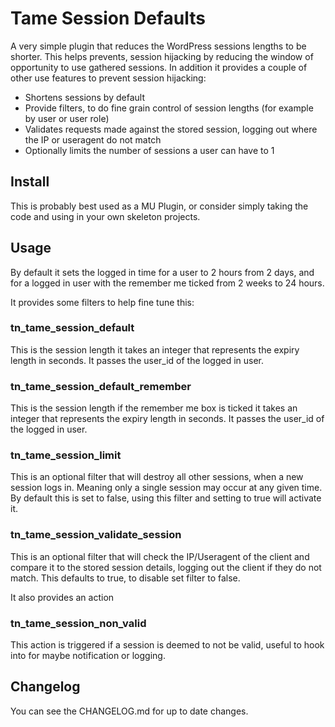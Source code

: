 # Tame Session Defaults
A very simple plugin that reduces the WordPress sessions lengths to be shorter. This helps prevents, session hijacking by reducing the window of opportunity to use gathered sessions.
In addition it provides a couple of other use features to prevent session hijacking:
- Shortens sessions by default
- Provide filters, to do fine grain control of session lengths (for example by user or user role)
- Validates requests made against the stored session, logging out where the IP or useragent do not match
- Optionally limits the number of sessions a user can have to 1

## Install
This is probably best used as a MU Plugin, or consider simply taking the code and using in your own skeleton projects.

## Usage
By default it sets the logged in time for a user to 2 hours from 2 days, and for a logged in user with the remember me ticked from 2 weeks to 24 hours. 

It provides some filters to help fine tune this:

### tn_tame_session_default
This is the session length it takes an integer that represents the expiry length in seconds. It passes the user_id of the logged in user.

### tn_tame_session_default_remember
This is the session length if the remember me box is ticked it takes an integer that represents the expiry length in seconds. It passes the user_id of the logged in user.

### tn_tame_session_limit
This is an optional filter that will destroy all other sessions, when a new session logs in. Meaning only a single session may occur at any given time. By default this is set to false, using this filter and setting to true will activate it.

### tn_tame_session_validate_session
This is an optional filter that will check the IP/Useragent of the client and compare it to the stored session details, logging out the client if they do not match. This defaults to true, to disable set filter to false.

It also provides an action

### tn_tame_session_non_valid
This action is triggered if a session is deemed to not be valid, useful to hook into for maybe notification or logging.

## Changelog
You can see the CHANGELOG.md for up to date changes.